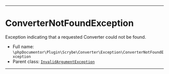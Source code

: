 ***

# ConverterNotFoundException

Exception indicating that a requested Converter could not be found.

* Full name: `\phpDocumentor\Plugin\Scrybe\Converter\Exception\ConverterNotFoundException`
* Parent class: [`InvalidArgumentException`](../../../../../InvalidArgumentException.md)

***

